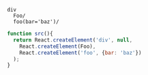```jade
div
  Foo/
  foo(bar='baz')/
```
```javascript
function src(){
  return React.createElement('div', null,
    React.createElement(Foo),
    React.createElement('foo', {bar: 'baz'})
  );
}
```

